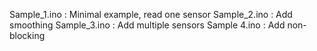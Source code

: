 Sample_1.ino : Minimal example, read one sensor
Sample_2.ino : Add smoothing
Sample_3.ino : Add multiple sensors
Sample 4.ino : Add non-blocking 

